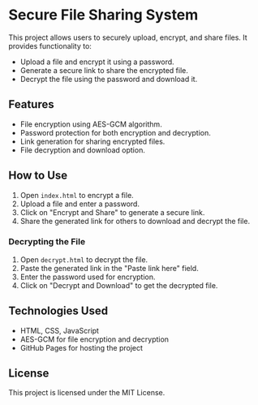 # Secure File Sharing System

This project allows users to securely upload, encrypt, and share files. It provides functionality to:
- Upload a file and encrypt it using a password.
- Generate a secure link to share the encrypted file.
- Decrypt the file using the password and download it.

## Features
- File encryption using AES-GCM algorithm.
- Password protection for both encryption and decryption.
- Link generation for sharing encrypted files.
- File decryption and download option.

## How to Use
1. Open `index.html` to encrypt a file.
2. Upload a file and enter a password.
3. Click on "Encrypt and Share" to generate a secure link.
4. Share the generated link for others to download and decrypt the file.

### Decrypting the File
1. Open `decrypt.html` to decrypt the file.
2. Paste the generated link in the "Paste link here" field.
3. Enter the password used for encryption.
4. Click on "Decrypt and Download" to get the decrypted file.

## Technologies Used
- HTML, CSS, JavaScript
- AES-GCM for file encryption and decryption
- GitHub Pages for hosting the project

## License
This project is licensed under the MIT License.
